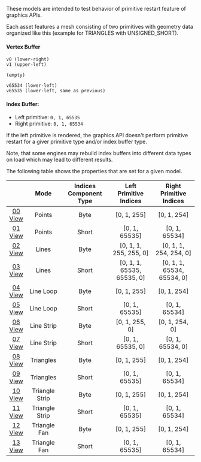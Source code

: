 These models are intended to test behavior of primitive restart feature of graphics APIs.

Each asset features a mesh consisting of two primitives with geometry data organized like this (example for TRIANGLES with UNSIGNED_SHORT).

#### Vertex Buffer
```
v0 (lower-right)
v1 (upper-left)

(empty)

v65534 (lower-left)
v65535 (lower-left, same as previous)
```

#### Index Buffer: 
- Left primitive: `0, 1, 65535`
- Right primitive: `0, 1, 65534`

If the left primitive is rendered, the graphics API doesn't perform primitive restart for a giver primitive type and/or index buffer type.

Note, that some engines may rebuild index buffers into different data types on load which may lead to different results.

The following table shows the properties that are set for a given model.  

|   | Mode | Indices Component Type | Left Primitive Indices | Right Primitive Indices |
| :---: | :---: | :---: | :---: | :---: |
| [00](Mesh_PrimitiveRestart_00.gltf)<br>[View](https://bghgary.github.io/glTF-Assets-Viewer/?folder=15&model=0) | Points | Byte | [0, 1, 255] | [0, 1, 254] |
| [01](Mesh_PrimitiveRestart_01.gltf)<br>[View](https://bghgary.github.io/glTF-Assets-Viewer/?folder=15&model=1) | Points | Short | [0, 1, 65535] | [0, 1, 65534] |
| [02](Mesh_PrimitiveRestart_02.gltf)<br>[View](https://bghgary.github.io/glTF-Assets-Viewer/?folder=15&model=2) | Lines | Byte | [0, 1, 1, 255, 255, 0] | [0, 1, 1, 254, 254, 0] |
| [03](Mesh_PrimitiveRestart_03.gltf)<br>[View](https://bghgary.github.io/glTF-Assets-Viewer/?folder=15&model=3) | Lines | Short | [0, 1, 1, 65535, 65535, 0] | [0, 1, 1, 65534, 65534, 0] |
| [04](Mesh_PrimitiveRestart_04.gltf)<br>[View](https://bghgary.github.io/glTF-Assets-Viewer/?folder=15&model=4) | Line Loop | Byte | [0, 1, 255] | [0, 1, 254] |
| [05](Mesh_PrimitiveRestart_05.gltf)<br>[View](https://bghgary.github.io/glTF-Assets-Viewer/?folder=15&model=5) | Line Loop | Short | [0, 1, 65535] | [0, 1, 65534] |
| [06](Mesh_PrimitiveRestart_06.gltf)<br>[View](https://bghgary.github.io/glTF-Assets-Viewer/?folder=15&model=6) | Line Strip | Byte | [0, 1, 255, 0] | [0, 1, 254, 0] |
| [07](Mesh_PrimitiveRestart_07.gltf)<br>[View](https://bghgary.github.io/glTF-Assets-Viewer/?folder=15&model=7) | Line Strip | Short | [0, 1, 65535, 0] | [0, 1, 65534, 0] |
| [08](Mesh_PrimitiveRestart_08.gltf)<br>[View](https://bghgary.github.io/glTF-Assets-Viewer/?folder=15&model=8) | Triangles | Byte | [0, 1, 255] | [0, 1, 254] |
| [09](Mesh_PrimitiveRestart_09.gltf)<br>[View](https://bghgary.github.io/glTF-Assets-Viewer/?folder=15&model=9) | Triangles | Short | [0, 1, 65535] | [0, 1, 65534] |
| [10](Mesh_PrimitiveRestart_10.gltf)<br>[View](https://bghgary.github.io/glTF-Assets-Viewer/?folder=15&model=10) | Triangle Strip | Byte | [0, 1, 255] | [0, 1, 254] |
| [11](Mesh_PrimitiveRestart_11.gltf)<br>[View](https://bghgary.github.io/glTF-Assets-Viewer/?folder=15&model=11) | Triangle Strip | Short | [0, 1, 65535] | [0, 1, 65534] |
| [12](Mesh_PrimitiveRestart_12.gltf)<br>[View](https://bghgary.github.io/glTF-Assets-Viewer/?folder=15&model=12) | Triangle Fan | Byte | [0, 1, 255] | [0, 1, 254] |
| [13](Mesh_PrimitiveRestart_13.gltf)<br>[View](https://bghgary.github.io/glTF-Assets-Viewer/?folder=15&model=13) | Triangle Fan | Short | [0, 1, 65535] | [0, 1, 65534] |
 
